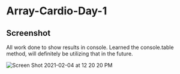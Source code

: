 # Array-Cardio-Day-1

## Screenshot

All work done to show results in console. Learned the console.table method, will definitely be utilizing that in the future.

![Screen Shot 2021-02-04 at 12 20 20 PM](https://user-images.githubusercontent.com/66644958/106938774-060d2200-66e5-11eb-863c-07f5adb332ce.png)
